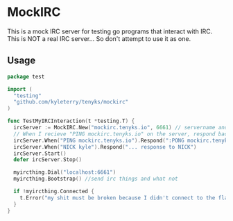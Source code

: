 # MockIRC

This is a mock IRC server for testing go programs that interact with IRC. This
is NOT a real IRC server... So don't attempt to use it as one.

## Usage

```go
package test

import (
  "testing"
  "github.com/kyleterry/tenyks/mockirc"
)

func TestMyIRCInteraction(t *testing.T) {
  ircServer := MockIRC.New("mockirc.tenyks.io", 6661) // servername and port
  // When I recieve "PING mockirc.tenyks.io" on the server, respond back with PONG...
  ircServer.When("PING mockirc.tenyks.io").Respond(":PONG mockirc.tenyks.io")
  ircServer.When("NICK kyle").Respond("... response to NICK")
  ircServer.Start()
  defer ircServer.Stop()

  myircthing.Dial("localhost:6661")
  myircthing.Bootstrap() //send irc things and what not

  if !myircthing.Connected {
    t.Error("my shit must be broken because I didn't connect to the flawless mockirc")
  }
}
```
